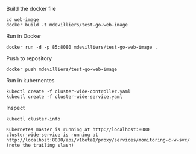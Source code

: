 
Build the docker file

```
cd web-image
docker build -t mdevilliers/test-go-web-image
````

Run in Docker

```
docker run -d -p 85:8080 mdevilliers/test-go-web-image .
```

Push to repository

```
docker push mdevilliers/test-go-web-image
```

Run in kubernentes

```
kubectl create -f cluster-wide-controller.yaml
kubectl create -f cluster-wide-service.yaml
```

Inspect

```
kubectl cluster-info

Kubernetes master is running at http://localhost:8080
cluster-wide-service is running at http://localhost:8080/api/v1beta1/proxy/services/monitoring-c-w-svc/ (note the trailing slash)

```
